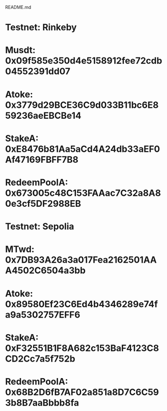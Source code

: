 README.md

# Testnet: Rinkeby

# Musdt: 0x09f585e350d4e5158912fee72cdb04552391dd07
# Atoke: 0x3779d29BCE36C9d033B11bc6E859236aeEBCBe14
# StakeA: 0xE8476b81Aa5aCd4A24db33aEF0Af47169FBFF7B8
# RedeemPoolA: 0x673005c48C153FAAac7C32a8A80e3cf5DF2988EB

# Testnet: Sepolia

# MTwd:  0x7DB93A26a3a017Fea2162501AAA4502C6504a3bb
# Atoke: 0x89580Ef23C6Ed4b4346289e74fa9a5302757EFF6
# StakeA: 0xF32551B1F8A682c153BaF4123C8CD2Cc7a5f752b
# RedeemPoolA: 0x68B2D6fB7AF02a851a8D7C6C593b8B7aaBbbb8fa
